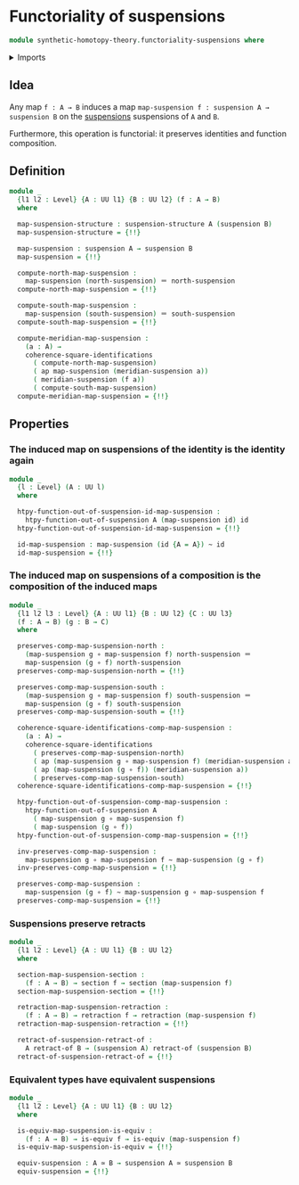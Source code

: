 # Functoriality of suspensions

```agda
module synthetic-homotopy-theory.functoriality-suspensions where
```

<details><summary>Imports</summary>

```agda
open import foundation.action-on-identifications-functions
open import foundation.commuting-squares-of-identifications
open import foundation.dependent-pair-types
open import foundation.equivalences
open import foundation.function-extensionality
open import foundation.function-types
open import foundation.homotopies
open import foundation.identity-types
open import foundation.retractions
open import foundation.retracts-of-types
open import foundation.sections
open import foundation.universe-levels

open import synthetic-homotopy-theory.suspension-structures
open import synthetic-homotopy-theory.suspensions-of-types
```

</details>

## Idea

Any map `f : A → B` induces a map
`map-suspension f : suspension A → suspension B` on the
[suspensions](synthetic-homotopy-theory.suspensions-of-types.md) suspensions of
`A` and `B`.

Furthermore, this operation is functorial: it preserves identities and function
composition.

## Definition

```agda
module _
  {l1 l2 : Level} {A : UU l1} {B : UU l2} (f : A → B)
  where

  map-suspension-structure : suspension-structure A (suspension B)
  map-suspension-structure = {!!}

  map-suspension : suspension A → suspension B
  map-suspension = {!!}

  compute-north-map-suspension :
    map-suspension (north-suspension) ＝ north-suspension
  compute-north-map-suspension = {!!}

  compute-south-map-suspension :
    map-suspension (south-suspension) ＝ south-suspension
  compute-south-map-suspension = {!!}

  compute-meridian-map-suspension :
    (a : A) →
    coherence-square-identifications
      ( compute-north-map-suspension)
      ( ap map-suspension (meridian-suspension a))
      ( meridian-suspension (f a))
      ( compute-south-map-suspension)
  compute-meridian-map-suspension = {!!}
```

## Properties

### The induced map on suspensions of the identity is the identity again

```agda
module _
  {l : Level} (A : UU l)
  where

  htpy-function-out-of-suspension-id-map-suspension :
    htpy-function-out-of-suspension A (map-suspension id) id
  htpy-function-out-of-suspension-id-map-suspension = {!!}

  id-map-suspension : map-suspension (id {A = A}) ~ id
  id-map-suspension = {!!}
```

### The induced map on suspensions of a composition is the composition of the induced maps

```agda
module _
  {l1 l2 l3 : Level} {A : UU l1} {B : UU l2} {C : UU l3}
  (f : A → B) (g : B → C)
  where

  preserves-comp-map-suspension-north :
    (map-suspension g ∘ map-suspension f) north-suspension ＝
    map-suspension (g ∘ f) north-suspension
  preserves-comp-map-suspension-north = {!!}

  preserves-comp-map-suspension-south :
    (map-suspension g ∘ map-suspension f) south-suspension ＝
    map-suspension (g ∘ f) south-suspension
  preserves-comp-map-suspension-south = {!!}

  coherence-square-identifications-comp-map-suspension :
    (a : A) →
    coherence-square-identifications
      ( preserves-comp-map-suspension-north)
      ( ap (map-suspension g ∘ map-suspension f) (meridian-suspension a))
      ( ap (map-suspension (g ∘ f)) (meridian-suspension a))
      ( preserves-comp-map-suspension-south)
  coherence-square-identifications-comp-map-suspension = {!!}

  htpy-function-out-of-suspension-comp-map-suspension :
    htpy-function-out-of-suspension A
      ( map-suspension g ∘ map-suspension f)
      ( map-suspension (g ∘ f))
  htpy-function-out-of-suspension-comp-map-suspension = {!!}

  inv-preserves-comp-map-suspension :
    map-suspension g ∘ map-suspension f ~ map-suspension (g ∘ f)
  inv-preserves-comp-map-suspension = {!!}

  preserves-comp-map-suspension :
    map-suspension (g ∘ f) ~ map-suspension g ∘ map-suspension f
  preserves-comp-map-suspension = {!!}
```

### Suspensions preserve retracts

```agda
module _
  {l1 l2 : Level} {A : UU l1} {B : UU l2}
  where

  section-map-suspension-section :
    (f : A → B) → section f → section (map-suspension f)
  section-map-suspension-section = {!!}

  retraction-map-suspension-retraction :
    (f : A → B) → retraction f → retraction (map-suspension f)
  retraction-map-suspension-retraction = {!!}

  retract-of-suspension-retract-of :
    A retract-of B → (suspension A) retract-of (suspension B)
  retract-of-suspension-retract-of = {!!}
```

### Equivalent types have equivalent suspensions

```agda
module _
  {l1 l2 : Level} {A : UU l1} {B : UU l2}
  where

  is-equiv-map-suspension-is-equiv :
    (f : A → B) → is-equiv f → is-equiv (map-suspension f)
  is-equiv-map-suspension-is-equiv = {!!}

  equiv-suspension : A ≃ B → suspension A ≃ suspension B
  equiv-suspension = {!!}
```
